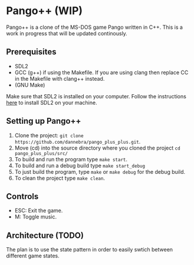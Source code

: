 # Pango++ (WIP)

Pango++ is a clone of the MS-DOS game Pango written in C++. This is a work in progress that will be updated continously. 

## Prerequisites
* SDL2
* GCC (g++) if using the Makefile. If you are using clang then replace CC in the Makefile with clang++ instead.
* (GNU Make)

  
Make sure that SDL2 is installed on your computer. Follow the instructions [here](https://lazyfoo.net/tutorials/SDL/01_hello_SDL/index.php#:~:text=Select%20Your%20Operating%20System) to install SDL2 on your machine.

## Setting up Pango++ 
1. Clone the project: `git clone https://github.com/dannebra/pango_plus_plus.git`.
2. Move (cd) into the source directory where you cloned the project `cd pango_plus_plus/src/`
3. To build and run the program type `make start`.
4. To build and run a debug build type `make start_debug`
5. To just build the program, type `make` or `make debug` for the debug build.
6. To clean the project type `make clean`.

## Controls
* ESC: Exit the game.
* M: Toggle music.

## Architecture (TODO)
The plan is to use the state pattern in order to easily swtich between different game states.
